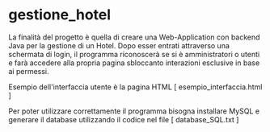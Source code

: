 # gestione_hotel
La finalità del progetto è quella di creare una Web-Application con backend Java per la gestione di un Hotel.
Dopo esser entrati attraverso una schermata di login, il programma riconoscerà se si è amministratori o utenti e farà accedere alla propria pagina sbloccanto interazioni esclusive in base ai permessi.

Esempio dell'interfaccia utente è la pagina HTML [ esempio_interfaccia.html ]

Per poter utilizzare correttamente il programma bisogna installare MySQL e generare il database utilizzando il codice nel file [ database_SQL.txt ]
